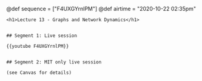 @def sequence = ["F4UXGYrnlPM"]
@def airtime = "2020-10-22 02:35pm"
~~~
<h1>Lecture 13 - Graphs and Network Dynamics</h1>
~~~

~~~Airs on: <span class="moment">~~~{{showtime airtime}}~~~ EST</span>~~~

## Segment 1: Live session

{{youtube F4UXGYrnlPM}}


## Segment 2: MIT only live session

(see Canvas for details)
